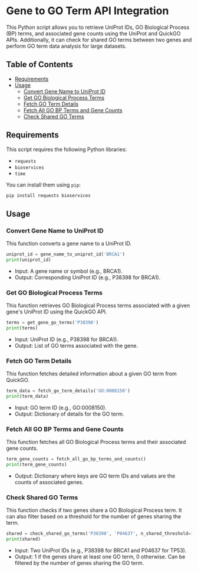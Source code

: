 # Gene to GO Term API Integration

This Python script allows you to retrieve UniProt IDs, GO Biological Process (BP) terms, and associated gene counts using the UniProt and QuickGO APIs. Additionally, it can check for shared GO terms between two genes and perform GO term data analysis for large datasets.

## Table of Contents

- [Requirements](#requirements)
- [Usage](#usage)
  - [Convert Gene Name to UniProt ID](#convert-gene-name-to-uniprot-id)
  - [Get GO Biological Process Terms](#get-go-biological-process-terms)
  - [Fetch GO Term Details](#fetch-go-term-details)
  - [Fetch All GO BP Terms and Gene Counts](#fetch-all-go-bp-terms-and-gene-counts)
  - [Check Shared GO Terms](#check-shared-go-terms)

## Requirements

This script requires the following Python libraries:

- `requests`
- `bioservices`
- `time`

You can install them using `pip`:

```bash
pip install requests bioservices
```

## Usage

### Convert Gene Name to UniProt ID

This function converts a gene name to a UniProt ID.

```python
uniprot_id = gene_name_to_uniprot_id('BRCA1')
print(uniprot_id)
```
* Input: A gene name or symbol (e.g., BRCA1).
* Output: Corresponding UniProt ID (e.g., P38398 for BRCA1).

### Get GO Biological Process Terms

This function retrieves GO Biological Process terms associated with a given gene's UniProt ID using the QuickGO API.

```python
terms = get_gene_go_terms('P38398')
print(terms)
```
* Input: UniProt ID (e.g., P38398 for BRCA1).
* Output: List of GO terms associated with the gene.

### Fetch GO Term Details

This function fetches detailed information about a given GO term from QuickGO.

```python
term_data = fetch_go_term_details('GO:0008150')
print(term_data)
```
* Input: GO term ID (e.g., GO:0008150).
* Output: Dictionary of details for the GO term.

### Fetch All GO BP Terms and Gene Counts

This function fetches all GO Biological Process terms and their associated gene counts.

```python
term_gene_counts = fetch_all_go_bp_terms_and_counts()
print(term_gene_counts)
```
* Output: Dictionary where keys are GO term IDs and values are the counts of associated genes.

### Check Shared GO Terms

This function checks if two genes share a GO Biological Process term. It can also filter based on a threshold for the number of genes sharing the term.

```python
shared = check_shared_go_terms('P38398', 'P04637', n_shared_threshold=10)
print(shared)
```
* Input: Two UniProt IDs (e.g., P38398 for BRCA1 and P04637 for TP53).
* Output: 1 if the genes share at least one GO term, 0 otherwise. Can be filtered by the number of genes sharing the GO term.
